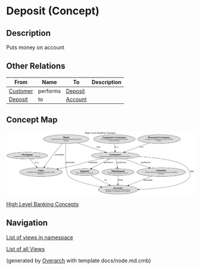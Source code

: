 
# Deposit (Concept)
## Description
Puts money on account

## Other Relations
| From | Name | To | Description |
|---|---|---|---|
| [Customer](../../mybank/concepts/customer.md) | performs | [Deposit](../../mybank/concepts/deposit.md) |  |
| [Deposit](../../mybank/concepts/deposit.md) | to | [Account](../../mybank/concepts/account.md) |  |

## Concept Map
![High Level Banking Concepts](../../mybank/concepts/concept-view.png)

[High Level Banking Concepts](../../mybank/concepts/concept-view.md)


## Navigation
[List of views in namespace](./views-in-namespace.md)

[List of all Views](../../views.md)


(generated by [Overarch](https://github.com/soulspace-org/overarch) with template docs/node.md.cmb)
